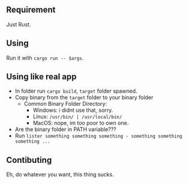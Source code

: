 ## Requirement
Just Rust.

## Using
Run it with `cargo run -- $args`.

## Using like real app
- In folder run `cargo build`, `target` folder spawned.
- Copy binary from the `target` folder to your binary folder
    - Common Binary Folder Directory:
        - Windows: i didnt use that, sorry.
        - Linux: `/usr/bin/ | /usr/local/bin/`
        - MacOS: nope, im too poor to own one.
- Are the binary folder in PATH variable???
- Run `lister something something something - something something something ...`

## Contibuting
Eh, do whatever you want, this thing sucks.